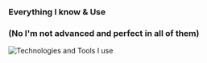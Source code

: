 ### Everything I know & Use
### (No I'm not advanced and perfect in all of them)
<div>
    <img src="https://skillicons.dev/icons?i=bash,html,css,js,discord,git,github,linux,mongodb,nodejs,py,ts,vscode,c,cpp,cs,cmake,dotnet,firebase,java,lua,php,ps,powershell,react,replit,rust,sqlite,unity,visualstudio,vscode,ai&perline=11" alt="Technologies and Tools I use" />
</div>



